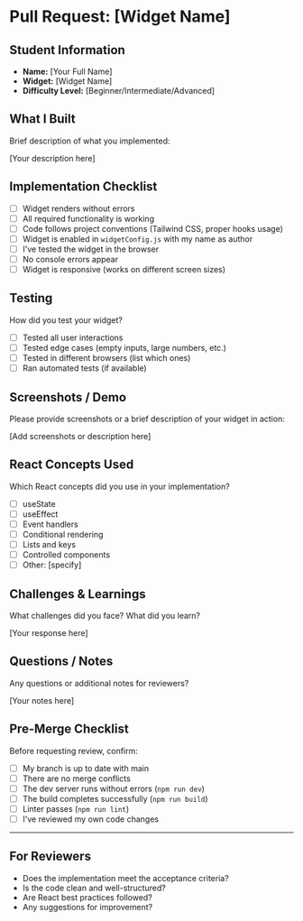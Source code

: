 # Pull Request: [Widget Name]

## Student Information
- **Name:** [Your Full Name]
- **Widget:** [Widget Name]
- **Difficulty Level:** [Beginner/Intermediate/Advanced]

## What I Built
Brief description of what you implemented:

[Your description here]

## Implementation Checklist
- [ ] Widget renders without errors
- [ ] All required functionality is working
- [ ] Code follows project conventions (Tailwind CSS, proper hooks usage)
- [ ] Widget is enabled in `widgetConfig.js` with my name as author
- [ ] I've tested the widget in the browser
- [ ] No console errors appear
- [ ] Widget is responsive (works on different screen sizes)

## Testing
How did you test your widget?
- [ ] Tested all user interactions
- [ ] Tested edge cases (empty inputs, large numbers, etc.)
- [ ] Tested in different browsers (list which ones)
- [ ] Ran automated tests (if available)

## Screenshots / Demo
Please provide screenshots or a brief description of your widget in action:

[Add screenshots or description here]

## React Concepts Used
Which React concepts did you use in your implementation?
- [ ] useState
- [ ] useEffect
- [ ] Event handlers
- [ ] Conditional rendering
- [ ] Lists and keys
- [ ] Controlled components
- [ ] Other: [specify]

## Challenges & Learnings
What challenges did you face? What did you learn?

[Your response here]

## Questions / Notes
Any questions or additional notes for reviewers?

[Your notes here]

## Pre-Merge Checklist
Before requesting review, confirm:
- [ ] My branch is up to date with main
- [ ] There are no merge conflicts
- [ ] The dev server runs without errors (`npm run dev`)
- [ ] The build completes successfully (`npm run build`)
- [ ] Linter passes (`npm run lint`)
- [ ] I've reviewed my own code changes

---

## For Reviewers
- Does the implementation meet the acceptance criteria?
- Is the code clean and well-structured?
- Are React best practices followed?
- Any suggestions for improvement?
